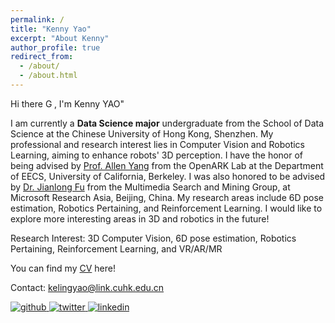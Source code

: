 ```yaml
---
permalink: /
title: "Kenny Yao"
excerpt: "About Kenny"
author_profile: true
redirect_from: 
  - /about/
  - /about.html
---
```



Hi there <img src='https://github-production-user-asset-6210df.s3.amazonaws.com/24524555/238178097-766d336d-b87d-44ba-807c-c51de2bc6b4d.gif' alt='GIF示例' style='width: auto; height: 1em;'>, I'm Kenny YAO"

I am currently a **Data Science major** undergraduate from the School of Data Science at the Chinese University of Hong Kong, Shenzhen. My professional and research interest lies in Computer Vision and Robotics Learning, aiming to enhance robots' 3D perception. I have the honor of being advised by [Prof. Allen Yang](https://vivecenter.berkeley.edu/people/allen-y-yang/) from the OpenARK Lab at the Department of EECS, University of California, Berkeley. I was also honored to be advised by [Dr. Jianlong Fu](https://jianlong-fu.github.io/) from the Multimedia Search and Mining Group, at Microsoft Research Asia, Beijing, China. My research areas include 6D pose estimation, Robotics Pertaining, and Reinforcement Learning. I would like to explore more interesting areas in 3D and robotics in the future!

Research Interest: 3D Computer Vision, 6D pose estimation, Robotics Pertaining, Reinforcement Learning, and VR/AR/MR

You can find my [CV](../assets/Curriculum_Vitae.pdf) here!

Contact: [kelingyao@link.cuhk.edu.cn](mailto:kelingyao@link.cuhk.edu.cn)

<a href="https://github.com/KennyYao2001" target="_blank">
<img src='https://img.shields.io/badge/github-%2324292e.svg?&style=for-the-badge&logo=github&logoColor=white' alt='github' style='margin-bottom: 5px;' />
</a>
<a href="https://twitter.com/KelingYao" target="_blank">
<img src='https://img.shields.io/badge/twitter-%2300acee.svg?&style=for-the-badge&logo=twitter&logoColor=white' alt='twitter' style='margin-bottom: 5px;' />
</a>
<a href="https://linkedin.com/in/keling-yao-319581249" target="_blank">
<img src='https://img.shields.io/badge/linkedin-%231E77B5.svg?&style=for-the-badge&logo=linkedin&logoColor=white' alt='linkedin' style='margin-bottom: 5px;' />
</a>

